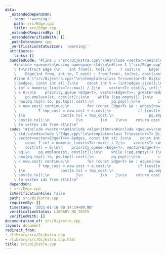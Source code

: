 ```yaml
---
data:
  _extendedDependsOn:
  - icon: ':warning:'
    path: src/Edge.cpp
    title: src/Edge.cpp
  _extendedRequiredBy: []
  _extendedVerifiedWith: []
  _pathExtension: cpp
  _verificationStatusIcon: ':warning:'
  attributes:
    links: []
  bundledCode: "#line 1 \"src/Dijkstra.cpp\"\n#include <vector>\n#include <algorithm>\n\
    #include <queue>\n\nusing namespace std;\n\n#line 1 \"src/Edge.cpp\"\ntemplate<class\
    \ T>\nstruct Edge {\n    int from{}, to{};\n    T cost;\n    Edge() = default;\n\
    \    Edge(int from, int to, T cost) : from(from), to(to), cost(cost) {}\n};\n\
    #line 8 \"src/Dijkstra.cpp\"\n\ntemplate<class T>\nvector<T> Dijkstra(const vector<vector<Edge<T>>>\
    \ &edges, const int st) {\n\n    const int V = (int)edges.size();\n    const T\
    \ inf = numeric_limits<T>::max() / 2;\n    vector<T> cost(V, inf);\n    cost[st]\
    \ = 0;\n\n    priority_queue <Edge<T>, vector<Edge<T>>, greater<Edge<T>>> pq;\n\
    \    pq.emplace(st, cost[st]);\n\n    while (!pq.empty()) {\n\n        Edge<T>\
    \ now(pq.top().to, pq.top().cost);\n        pq.pop();\n\n        if (cost[now.to]\
    \ < now.cost) continue;\n        for (const Edge<T> &e : edges[now.to]) {\n  \
    \          T tmp_cost = now.cost + e.cost;\n            if (cost[e.to] > tmp_cost)\
    \ {\n                cost[e.to] = tmp_cost;\n                pq.emplace(e.to,\
    \ cost[e.to]);\n            }\n        }\n    }\n\n    return cost; // min cost\
    \ to vertex idx from st\n}\n"
  code: "#include <vector>\n#include <algorithm>\n#include <queue>\n\nusing namespace\
    \ std;\n\n#include \"Edge.cpp\"\n\ntemplate<class T>\nvector<T> Dijkstra(const\
    \ vector<vector<Edge<T>>> &edges, const int st) {\n\n    const int V = (int)edges.size();\n\
    \    const T inf = numeric_limits<T>::max() / 2;\n    vector<T> cost(V, inf);\n\
    \    cost[st] = 0;\n\n    priority_queue <Edge<T>, vector<Edge<T>>, greater<Edge<T>>>\
    \ pq;\n    pq.emplace(st, cost[st]);\n\n    while (!pq.empty()) {\n\n        Edge<T>\
    \ now(pq.top().to, pq.top().cost);\n        pq.pop();\n\n        if (cost[now.to]\
    \ < now.cost) continue;\n        for (const Edge<T> &e : edges[now.to]) {\n  \
    \          T tmp_cost = now.cost + e.cost;\n            if (cost[e.to] > tmp_cost)\
    \ {\n                cost[e.to] = tmp_cost;\n                pq.emplace(e.to,\
    \ cost[e.to]);\n            }\n        }\n    }\n\n    return cost; // min cost\
    \ to vertex idx from st\n}\n"
  dependsOn:
  - src/Edge.cpp
  isVerificationFile: false
  path: src/Dijkstra.cpp
  requiredBy: []
  timestamp: '2021-01-16 00:14:14+09:00'
  verificationStatus: LIBRARY_NO_TESTS
  verifiedWith: []
documentation_of: src/Dijkstra.cpp
layout: document
redirect_from:
- /library/src/Dijkstra.cpp
- /library/src/Dijkstra.cpp.html
title: src/Dijkstra.cpp
---
```

